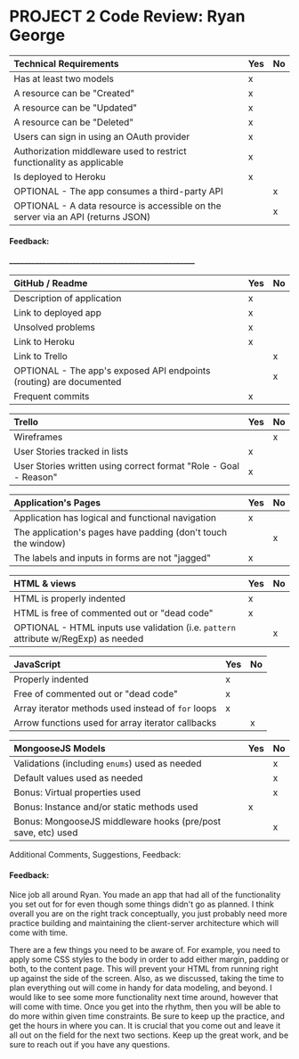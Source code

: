 # PROJECT 2 Code Review: Ryan George

Technical Requirements         | Yes | No |
:--                            |:--  |:-- |
Has at least two models        |  x   |    |
A resource can be "Created"  |  x   |    |
A resource can be "Updated"  |  x   |    |
A resource can be "Deleted"  |  x   |    |
Users can sign in using an OAuth provider  |  x   |    |
Authorization middleware used to restrict functionality as applicable |  x   |    |
Is deployed to Heroku          |  x   |    |
OPTIONAL - The app consumes a third-party API |     |  x  |
OPTIONAL - A data resource is accessible on the server via an API (returns JSON)   |     |  x  |

#### Feedback:  _____________________________________________________<br>__________________________________________________________________<br>_______________________________________________________________

GitHub / Readme                                 | Yes | No |
:--                                    |:--  |:-- |
Description of application |  x   |    |
Link to deployed app | x |  |
Unsolved problems                      |  x   |    |
Link to Heroku                         |  x   |    |
Link to Trello                         |     |  x  |
OPTIONAL - The app's exposed API endpoints (routing) are documented   |     |  x  |
Frequent commits      |  x   |    |

Trello                                 | Yes | No |
:--                                    | :-- |:-- |
Wireframes                             |     |  x  |
User Stories tracked in lists  |  x   |    |
User Stories written using correct format "Role - Goal - Reason"  |  x   |    |

Application's Pages                           | Yes |  No |
:-- | :-- | :-- |
Application has logical and functional navigation |x | |
The application's pages have padding (don't touch the window) | |x |
The labels and inputs in forms are not "jagged" |x | |

HTML & views                       | Yes |  No |
:-- | :-- | :-- |
HTML is properly indented                     |  x   |     |
HTML is free of commented out or "dead code"  |  x   |     |
OPTIONAL - HTML inputs use validation (i.e. `pattern` attribute w/RegExp) as needed                 |     |  x   |


JavaScript                    | Yes |  No |
:-- | :-- | :-- |
Properly indented                   |  x   |     |
Free of commented out or "dead code"  |  x   |     |
Array iterator methods used instead of `for` loops |x | |
Arrow functions used for array iterator callbacks | |x |

MongooseJS Models                    | Yes |  No |
:-- | :-- | :-- |
Validations (including `enums`) used as needed  |     |  x   |
Default values used as needed  |     |  x   |
Bonus: Virtual properties used  |     |  x   |
Bonus: Instance and/or static methods used |x | |
Bonus: MongooseJS middleware hooks (pre/post save, etc) used | | x |


Additional Comments, Suggestions, Feedback:

#### Feedback:  

Nice job all around Ryan. You made an app that had all of the functionality you set out for for even though some things didn't go as planned. I think overall you are on the right track conceptually, you just probably need more practice building and maintaining the client-server architecture which will come with time. 

There are a few things you need to be aware of. For example, you need to apply some CSS styles to the body in order to add either margin, padding or both, to the content page. This will prevent your HTML from running right up against the side of the screen. Also, as we discussed, taking the time to plan everything out will come in handy for data modeling, and beyond. I would like to see some more functionality next time around, however that will come with time. Once you get into the rhythm, then you will be able to do more within given time constraints. Be sure to keep up the practice, and get the hours in where you can. It is crucial that you come out and leave it all out on the field for the next two sections. Keep up the great work, and be sure to reach out if you have any questions. 

